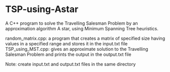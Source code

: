 # TSP-using-Astar
A C++ program to solve the Travelling Salesman Problem by an approximation algorithm A star, using Minimum Spanning Tree heuristics.

random_matrix.cpp: a program that creates a matrix of specified size having values in a specified range and stores it in the input.txt file  
TSP_using_MST.cpp: gives an approximate solution to the Travelling Salesman Problem and prints the output in the output.txt file

Note: create input.txt and output.txt files in the same directory

